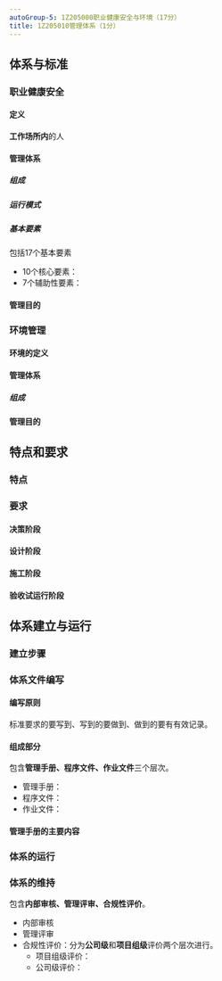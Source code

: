 ```yaml
---
autoGroup-5: 1Z205000职业健康安全与环境（17分）
title: 1Z205010管理体系（1分）
---
```


## 体系与标准
### 职业健康安全
#### 定义
**工作场所内**的人

#### 管理体系
##### 组成
##### 运行模式
##### 基本要素
包括17个基本要素
- 10个核心要素：
- 7个辅助性要素：

#### 管理目的 

### 环境管理
#### 环境的定义
#### 管理体系
##### 组成
#### 管理目的

## 特点和要求
### 特点
### 要求
#### 决策阶段
#### 设计阶段
#### 施工阶段
#### 验收试运行阶段

## 体系建立与运行
### 建立步骤
### 体系文件编写
#### 编写原则
标准要求的要写到、写到的要做到、做到的要有有效记录。

#### 组成部分
包含**管理手册、程序文件、作业文件**三个层次。
- 管理手册：
- 程序文件：
- 作业文件：

#### 管理手册的主要内容

### 体系的运行
### 体系的维持
包含**内部审核、管理评审、合规性评价**。
- 内部审核
- 管理评审
- 合规性评价：分为**公司级**和**项目组级**评价两个层次进行。
    - 项目组级评价：
    - 公司级评价：